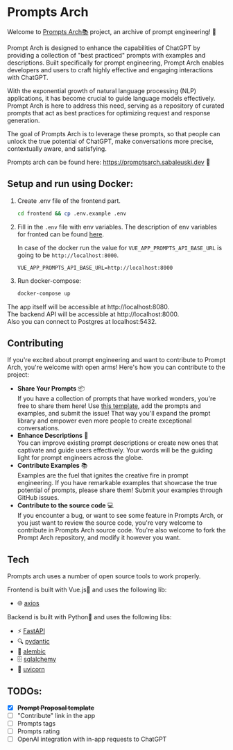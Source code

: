 # Prompts Arch

Welcome to [Prompts Arch📚](https://promptsarch.sabaleuski.dev) project, an archive of prompt engineering! 🚀

Prompt Arch is designed to enhance the capabilities of ChatGPT by providing a collection of "best practiced" prompts with examples and descriptions. Built specifically for prompt engineering, Prompt Arch enables developers and users to craft highly effective and engaging interactions with ChatGPT.

With the exponential growth of natural language processing (NLP) applications, it has become crucial to guide language models effectively. Prompt Arch is here to address this need, serving as a repository of curated prompts that act as best practices for optimizing request and response generation. 

The goal of Prompts Arch is to leverage these prompts, so that people can unlock the true potential of ChatGPT, make conversations more precise, contextually aware, and satisfying.

Prompts arch can be found here: https://promptsarch.sabaleuski.dev 🚀

## Setup and run using Docker:
1. Create .env file of the frontend part.
    ```sh
    cd frontend && cp .env.example .env
    ```

2. Fill in the `.env` file with env variables.
The description of env variables for fronted can be found [here](https://github.com/desobolevsky/prompts/tree/main/frontend#env-variables-description).

    In case of the docker run the value for `VUE_APP_PROMPTS_API_BASE_URL` is going to be `http://localhost:8000`.

    ```
    VUE_APP_PROMPTS_API_BASE_URL=http://localhost:8000
    ```

3. Run docker-compose:
    ```sh
    docker-compose up
    ```

The app itself will be accessible at http://localhost:8080.  
The backend API will be accessible at http://localhost:8000.  
Also you can connect to Postgres at localhost:5432.  

## Contributing

If you're excited about prompt engineering and want to contribute to Prompt Arch, you're welcome with open arms! Here's how you can contribute to the project:

* **Share Your Prompts** 📦  
If you have a collection of prompts that have worked wonders, you're free to share them here! Use [this template](https://github.com/desobolevsky/prompts/blob/main/.github/ISSUE_TEMPLATE/prompt-proposal.md), add the prompts and examples, and submit the issue! That way you'll expand the prompt library and empower even more people to create exceptional conversations.
* **Enhance Descriptions** 📄  
You can improve existing prompt descriptions or create new ones that captivate and guide users effectively. Your words will be the guiding light for prompt engineers across the globe.
* **Сontribute Examples** 📚  
Examples are the fuel that ignites the creative fire in prompt engineering. If you have remarkable examples that showcase the true potential of prompts, please share them! Submit your examples through GitHub issues.
* **Contribute to the source code** 💻  
If you encounter a bug, or want to see some feature in Prompts Arch, or you just want to review the source code, you're very welcome to contribute in Prompts Arch source code. You're also welcome to fork the Prompt Arch repository, and modify it however you want.


## Tech
Prompts arch uses a number of open source tools to work properly.

Frontend is built with Vue.js🌄 and uses the following lib:
* 🌐 [axios](https://github.com/axios/axios)

Backend is built with Python🐍 and uses the following libs:
* ⚡ [FastAPI](https://github.com/tiangolo/fastapi)
* 🔍 [pydantic](https://github.com/pydantic/pydantic)
* 🧪 [alembic](https://github.com/sqlalchemy/alembic)
* 🗄️ [sqlalchemy](https://github.com/sqlalchemy/sqlalchemy)
* 🦄 [uvicorn](https://github.com/encode/uvicorn)

## TODOs:
- [x] ~~**Prompt Proposal template**~~
- [ ] "Contribute" link in the app
- [ ] Prompts tags
- [ ] Prompts rating
- [ ] OpenAI integration with in-app requests to ChatGPT